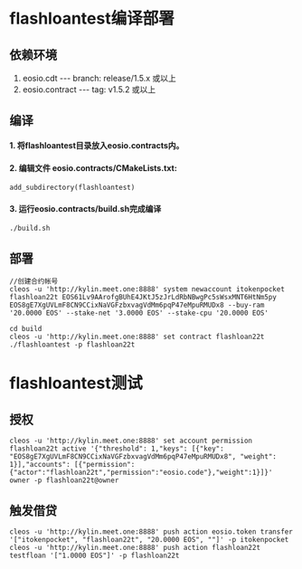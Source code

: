 # flashloantest编译部署

## 依赖环境

1. eosio.cdt --- branch: release/1.5.x 或以上
2. eosio.contract --- tag:  v1.5.2 或以上

## 编译

#### 1. 将flashloantest目录放入eosio.contracts内。
#### 2. 编辑文件 eosio.contracts/CMakeLists.txt:

```
add_subdirectory(flashloantest)
```
#### 3. 运行eosio.contracts/build.sh完成编译
 ```
 ./build.sh
 ```
 
 ## 部署
```
//创建合约帐号
cleos -u 'http://kylin.meet.one:8888' system newaccount itokenpocket flashloan22t EOS61Lv9AArofgBUhE4JKtJ5zJrLdRbNBwgPc5sWsxMNT6HtNm5py EOS8gE7XgUVLmF8CN9CCixNaVGFzbxvagVdMm6pqP47eMpuRMUDx8 --buy-ram '20.0000 EOS' --stake-net '3.0000 EOS' --stake-cpu '20.0000 EOS'

cd build
cleos -u 'http://kylin.meet.one:8888' set contract flashloan22t ./flashloantest -p flashloan22t
```
# flashloantest测试
## 授权
```
cleos -u 'http://kylin.meet.one:8888' set account permission flashloan22t active '{"threshold": 1,"keys": [{"key": "EOS8gE7XgUVLmF8CN9CCixNaVGFzbxvagVdMm6pqP47eMpuRMUDx8", "weight": 1}],"accounts": [{"permission":{"actor":"flashloan22t","permission":"eosio.code"},"weight":1}]}' owner -p flashloan22t@owner
```

## 触发借贷
```
cleos -u 'http://kylin.meet.one:8888' push action eosio.token transfer '["itokenpocket", "flashloan22t", "20.0000 EOS", ""]' -p itokenpocket
cleos -u 'http://kylin.meet.one:8888' push action flashloan22t testfloan '["1.0000 EOS"]' -p flashloan22t
```
